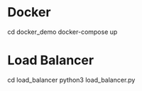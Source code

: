 # Docker 
cd docker_demo
docker-compose up

# Load Balancer
cd load_balancer
python3 load_balancer.py